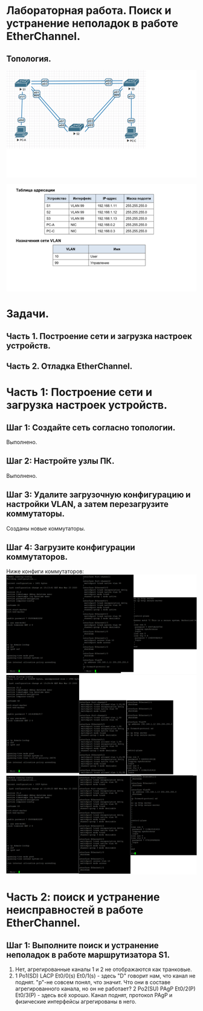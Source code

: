 # Лабораторная работа. Поиск и устранение неполадок в работе EtherChannel.
## 	Топология.

![Схема](https://github.com/VladimirDr/Labs/blob/master/labs03/Screens/Cxema3_2.png)  

![Схема](https://github.com/VladimirDr/Labs/blob/master/labs03/Screens/Tabl3_2.png)

# Задачи.
## Часть 1. Построение сети и загрузка настроек устройств.
## Часть 2. Отладка EtherChannel.

# Часть 1:	Построение сети и загрузка настроек устройств.
## Шаг 1:	Создайте сеть согласно топологии.
   Выполнено.
## Шаг 2:	Настройте узлы ПК.
   Выполнено.
## Шаг 3:	Удалите загрузочную конфигурацию и настройки VLAN, а затем перезагрузите коммутаторы.
   Созданы новые коммутаторы.
## Шаг 4:	Загрузите конфигурации коммутаторов.
   Ниже конфиги коммутаторов:
![Схема](https://github.com/VladimirDr/Labs/blob/master/labs03/Screens/S1_3_2.png)  
![Схема](https://github.com/VladimirDr/Labs/blob/master/labs03/Screens/S2_3_2.png)
![Схема](https://github.com/VladimirDr/Labs/blob/master/labs03/Screens/S3_3_2.png)

# Часть 2: поиск и устранение неисправностей в работе EtherChannel.
## Шаг 1: Выполните поиск и устранение неполадок в работе маршрутизатора S1.
   1. Нет, агрегированные каналы 1 и 2 не отображаются как транковые.
   2. 1      Po1(SD)         LACP      Et0/0(s)    Et0/1(s) - здесь "D" говорит нам, что канал не поднят. "p"-не совсем понял, что значит. Что они в составе агрегированного канала, но он не работает?
      2      Po2(SU)         PAgP      Et0/2(P)    Et0/3(P) - здесь всё хорошо. Канал поднят, протокол PAgP и физические интерфейсы        агрегированы в него.
      
